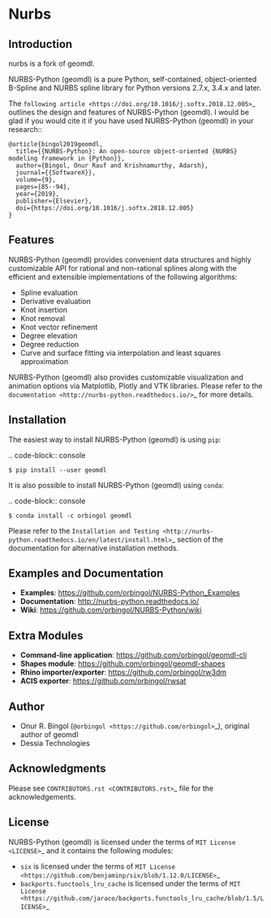 # Nurbs


## Introduction

nurbs is a fork of geomdl.

NURBS-Python (geomdl) is a pure Python, self-contained, object-oriented B-Spline and NURBS spline library for Python
versions 2.7.x, 3.4.x and later.

The `following article <https://doi.org/10.1016/j.softx.2018.12.005>`_ outlines the design and features of NURBS-Python
(geomdl). I would be glad if you would cite it if you have used NURBS-Python (geomdl) in your research::

    @article{bingol2019geomdl,
      title={{NURBS-Python}: An open-source object-oriented {NURBS} modeling framework in {Python}},
      author={Bingol, Onur Rauf and Krishnamurthy, Adarsh},
      journal={{SoftwareX}},
      volume={9},
      pages={85--94},
      year={2019},
      publisher={Elsevier},
      doi={https://doi.org/10.1016/j.softx.2018.12.005}
    }

## Features

NURBS-Python (geomdl) provides convenient data structures and highly customizable API for rational and non-rational
splines along with the efficient and extensible implementations of the following algorithms:

* Spline evaluation
* Derivative evaluation
* Knot insertion
* Knot removal
* Knot vector refinement
* Degree elevation
* Degree reduction
* Curve and surface fitting via interpolation and least squares approximation

NURBS-Python (geomdl) also provides customizable visualization and animation options via Matplotlib, Plotly and VTK
libraries. Please refer to the `documentation <http://nurbs-python.readthedocs.io/>`_ for more details.

## Installation

The easiest way to install NURBS-Python (geomdl) is using ``pip``:

.. code-block:: console

    $ pip install --user geomdl

It is also possible to install NURBS-Python (geomdl) using ``conda``:

.. code-block:: console

    $ conda install -c orbingol geomdl

Please refer to the `Installation and Testing <http://nurbs-python.readthedocs.io/en/latest/install.html>`_ section
of the documentation for alternative installation methods.

## Examples and Documentation

* **Examples**: https://github.com/orbingol/NURBS-Python_Examples
* **Documentation**: http://nurbs-python.readthedocs.io/
* **Wiki**: https://github.com/orbingol/NURBS-Python/wiki

## Extra Modules

* **Command-line application**: https://github.com/orbingol/geomdl-cli
* **Shapes module**: https://github.com/orbingol/geomdl-shapes
* **Rhino importer/exporter**: https://github.com/orbingol/rw3dm
* **ACIS exporter**: https://github.com/orbingol/rwsat

## Author

* Onur R. Bingol (`@orbingol <https://github.com/orbingol>`_), original author of geomdl
* Dessia Technologies


## Acknowledgments

Please see `CONTRIBUTORS.rst <CONTRIBUTORS.rst>`_ file for the acknowledgements.

## License

NURBS-Python (geomdl) is licensed under the terms of `MIT License <LICENSE>`_ and it contains the following modules:

* ``six`` is licensed under the terms of `MIT License <https://github.com/benjaminp/six/blob/1.12.0/LICENSE>`_
* ``backports.functools_lru_cache`` is licensed under the terms of `MIT License <https://github.com/jaraco/backports.functools_lru_cache/blob/1.5/LICENSE>`_
